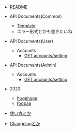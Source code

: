 * [README](/)

* API Documents(Common)
  * [Template](common/api__template.md)
  * エラー形式とかも書きたいね

* API Documents(User)
  * Accounts
    * [GET accounts/setting](user/account__settings-get.md)

* API Documents(Admin)
  * Accounts
    * [GET accounts/setting](admin/account__settings-get.md)

* 2020
  * [hogehoge](2020/hogehoge.md "記事タイトルをここに")
  * [foobaa](2020/foobaa.md)

* [使い方とか](guide.md)

* [Changelogとか](changelog.md)